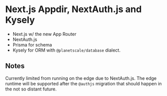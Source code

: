 # Next.js Appdir, NextAuth.js and Kysely

- Next.js w/ the new App Router
- NextAuth.js
- Prisma for schema
- Kysely for ORM with `@planetscale/database` dialect.

## Notes

Currently limited from running on the edge due to NextAuth.js. The edge runtime will be supported after the `@authjs` migration that should happen in the not so distant future.
